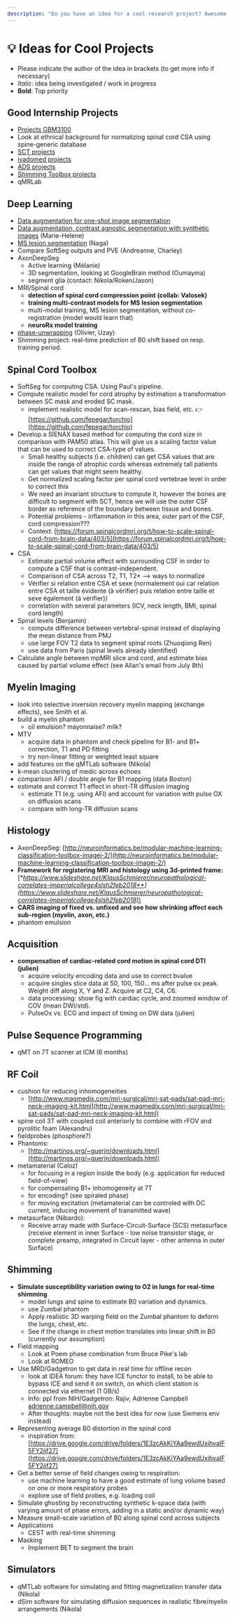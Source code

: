 ```yaml
---
description: "Do you have an idea for a cool research project? Awesome! Please write it down below \U0001F447"
---
```


# 💡 Ideas for Cool Projects

* Please indicate the author of the idea in brackets \(to get more info if necessary\)
* _Italic_: idea being investigated / work in progress
* **Bold**: Top priority

## Good Internship Projects

* [Projects GBM3100](https://drive.google.com/drive/folders/1_LuA1rKbHq6sgacGRvw3_Er7sCWND0wt)
* Look at ethnical background for normalizing spinal cord CSA using spine-generic database
* [SCT projects](https://github.com/neuropoly/spinalcordtoolbox/issues?q=is%3Aopen+is%3Aissue+label%3A%22good+internship+project%22)
* [ivadomed projects](https://github.com/ivadomed/ivadomed/issues?q=is%3Aopen+is%3Aissue+label%3A%22Good+intership+project%22)
* [ADS projects](https://github.com/neuropoly/axondeepseg/labels/good%20internship%20project)
* [Shimming Toolbox projects](https://github.com/shimming-toolbox/shimming-toolbox/labels/good%20internship%20project)
* qMRLab

## Deep Learning

* [Data augmentation for one-shot image segmentation](https://arxiv.org/pdf/1902.09383v1.pdf)
* [Data augmentation, contrast agnostic segmentation with synthetic images](https://arxiv.org/abs/2003.01995) \(Marie-Helene\)
* [MS lesion segmentation](https://github.com/ivadomed/pipeline-ms-lesion) \(Naga\)
* Compare SoftSeg outputs and PVE \(Andreanne, Charley\)
* AxonDeepSeg
  * Active learning \(Mélanie\)
  * 3D segmentation, looking at GoogleBrain method \(Oumayma\)
  * segment glia \(contact: Nikola/Roken/Jason\)
* MRI/Spinal cord
  * **detection of spinal cord compression point \(collab: Valosek\)**
  * **training multi-contrast models for MS lesion segmentation**
  * multi-modal training, MS lesion segmentation, without co-registration \(model would learn that\)
  * **neuroRx model training**
* [phase-unwrapping](https://github.com/neuropoly/ml-phase-unwrapping) \(Olivier, Uzay\)
* Shimming project: real-time prediction of B0 shift based on resp. training period.

## Spinal Cord Toolbox

* SoftSeg for computing CSA. Using Paul's pipeline.
* Compute realistic model for cord atrophy by estimation a transformation between SC mask and eroded SC mask.
  * implement realistic model for scan-rescan, bias field, etc. 👉 [https://github.com/fepegar/torchio](https://github.com/fepegar/torchio)
* Develop a SIENAX based method for computing the cord size in comparison with PAM50 atlas. This will give us a scaling factor value that can be used to correct CSA-type of values.
  * Small healthy subjects \(i.e. children\) can get CSA values that are inside the range of atrophic cords whereas extremely tall patients can get values that might seem healthy.
  * Get normalized scaling factor per spinal cord vertebrae level in order to correct this
  * We need an invariant structure to compute it, however the bones are difficult to segment with SCT, hence we will use the outer CSF border as reference of the boundary between tissue and bones.
  * Potential problems - inflammation in this area, outer part of the CSF, cord compression???
  * Context: [https://forum.spinalcordmri.org/t/how-to-scale-spinal-cord-from-brain-data/403/5](https://forum.spinalcordmri.org/t/how-to-scale-spinal-cord-from-brain-data/403/5)
* CSA
  * Estimate partial volume effect with surrounding CSF in order to compute a CSF that is contrast-independent.
  * Comparison of CSA across T2, T1, T2\* –&gt; ways to normalize
  * Vérifier si relation entre CSA et sexe \(normalement oui car relation entre CSA et taille évidente \(à vérifier\) puis relation entre taille et sexe également \(à vérifier\)\)
  * correlation with several parameters \(ICV, neck length, BMI, spinal cord length\)
* Spinal levels \(Benjamin\)
  * compute difference between vertebral-spinal instead of displaying the mean distance from PMJ
  * use large FOV T2 data to segment spinal roots \(Zhuoqiong Ren\)
  * use data from Paris \(spinal levels already identified\)
* Calculate angle between mpMRI slice and cord, and estimate bias caused by partial volume effect \(see Allan's email from July 8th\)

## Myelin Imaging

* look into selective inversion recovery myelin mapping \(exchange effects\), see Smith et al.
* build a myelin phantom
  * oil emulsion? mayonnaise? milk?
* MTV
  * acquire data in phantom and check pipeline for B1- and B1+ correction, T1 and PD fitting
  * try non-linear fitting or weighted least square
* add features on the qMTLab software \(Nikola\)
* k-mean clustering of medic across echoes
* comparison AFI / double angle for B1 mapping \(data Boston\)
* estimate and correct T1 effect in short-TR diffusion imaging
  * estimate T1 \(e.g. using AFI\) and account for variation with pulse OX on diffusion scans
  * compare with long-TR diffusion scans

## Histology

* AxonDeepSeg: [http://neuroinformatics.be/modular-machine-learning-classification-toolbox-imagej-2/](http://neuroinformatics.be/modular-machine-learning-classification-toolbox-imagej-2/)
* **Framework for registering MRI and histology using 3d-printed frame:** [**https://www.slideshare.net/KlausSchmierer/neuropathological-correlates-imperialcollege4slsh2feb2018**](https://www.slideshare.net/KlausSchmierer/neuropathological-correlates-imperialcollege4slsh2feb2018)\*
* **CARS imaging of fixed vs. unfixed and see how shrinking affect each sub-region \(myelin, axon, etc.\)**
* phantom emulsion

## Acquisition

* **compensation of cardiac-related cord motion in spinal cord DTI \(julien\)**
  * acquire velocity encoding data and use to correct bvalue
  * acquire singles slice data at 50, 100, 150… ms after pulse ox peak. Weight diff along X, Y and Z. Acquire at C2, C4, C6.
  * data processing: show fig with cardiac cycle, and zoomed window of COV \(mean DWI/std\).
  * PulseOx vs. ECG and impact of timing on DW data \(julien\)

## Pulse Sequence Programming

* qMT on 7T scanner at ICM \(6 months\)

## RF Coil

* cushion for reducing inhomogeneities
  * [http://www.magmedix.com/mri-surgical/mri-sat-pads/sat-pad-mri-neck-imaging-kit.html](http://www.magmedix.com/mri-surgical/mri-sat-pads/sat-pad-mri-neck-imaging-kit.html)
* spine coil 3T with coupled coil anteriorly to combine with rFOV and pyrolitic foam \(Alexandru\)
* fieldprobes \(phosphore?\)
* Phantoms:
  * [http://martinos.org/~guerin/downloads.html](http://martinos.org/~guerin/downloads.html)
* metamaterial \(Caloz\)
  * for focusing in a region inside the body \(e.g. application for reduced field-of-view\)
  * for compensating B1+ inhomogeneity at 7T
  * for encoding? \(see spiraled phase\)
  * for moving excitation \(metamaterial can be controled with DC current, inducing movement of transmitted wave\)
* metasurface \(Nibardo\):
  * Receive array made with Surface-Circuit-Surface \(SCS\) metasurface \(receive element in inner Surface - low noise transistor stage, or complete preamp, integrated in Circuit layer - other antenna in outer Surface\)

## Shimming

* **Simulate susceptibility variation owing to O2 in lungs for real-time shimming**
  * model lungs and spine to estimate B0 variation and dynamics.
  * use Zumbal phantom
  * Apply realistic 3D warping field on the Zumbal phantom to deform the lungs, chest, etc.
  * See if the change in chest motion translates into linear shift in B0 \(currently our assumption\)
* Field mapping
  * Look at Poem phase combination from Bruce Pike's lab
  * Look at ROMEO
* Use MRD/Gadgetron to get data in real time for offline recon
  * look at IDEA forum: they have ICE functor to install, to be able to bypass ICE and send it on switch, on which client station is connected via ethernet \(1 GB/s\)
  * Info: ppl from NIH/Gadgetron: Rajiv, Adrienne Campbell [adrienne.campbell@nih.gov](mailto:adrienne.campbell@nih.gov)
  * After thoughts: maybe not the best idea for now \(use Siemens env instead\)
* Representing average B0 distortion in the spinal cord
  * inspiration from: [https://drive.google.com/drive/folders/1E3zcAkKiYAa9ewdUxihvaIF5FY2iif27](https://drive.google.com/drive/folders/1E3zcAkKiYAa9ewdUxihvaIF5FY2iif27)
* Get a better sense of field changes owing to respiration:
  * use machine learning to have a good estimate of lung volume based on one or more respiratory probes
  * explore use of field probes, e.g. loading coil
* Simulate ghosting by reconstructing synthetic k-space data \(with varying amount of phase errors, adding in a static and/or dynamic way\)
* Measure small-scale variation of B0 along spinal cord across subjects
* Applications
  * CEST with real-time shimming
* Masking
  * Implement BET to segment the brain

## Simulators

* qMTLab software for simulating and fitting magnetization transfer data \(Nikola\)
* dSim software for simulating diffusion sequences in realistic fibre/myelin arrangements \(Nikola\)


